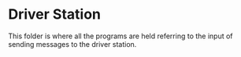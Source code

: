 # Driver Station
This folder is where all the programs are held referring to the input of sending messages to the driver station.